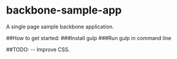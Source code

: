 # backbone-sample-app
A single page sample backbone application.


##How to get started:
###Install gulp
###Run gulp in command line


##TODO:
-- Improve CSS.
